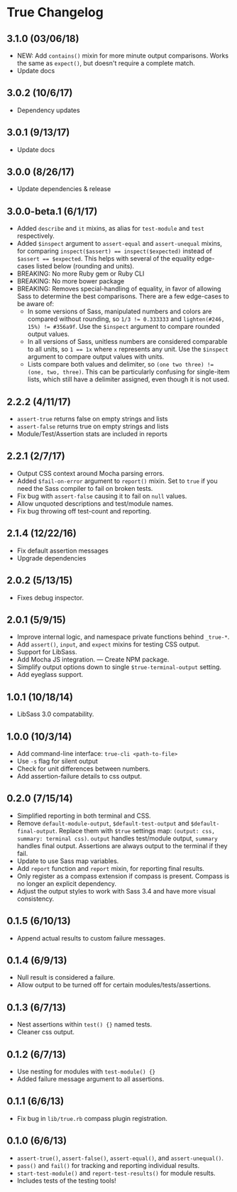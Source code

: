 True Changelog
==============


3.1.0 (03/06/18)
----------------
- NEW: Add `contains()` mixin for more minute output comparisons.
  Works the same as `expect()`, but doesn't require a complete match.
- Update docs


3.0.2 (10/6/17)
---------------
- Dependency updates


3.0.1 (9/13/17)
---------------
- Update docs


3.0.0 (8/26/17)
---------------
- Update dependencies & release


3.0.0-beta.1 (6/1/17)
---------------------
- Added `describe` and `it` mixins,
  as alias for `test-module` and `test` respectively.
- Added `$inspect` argument to `assert-equal` and `assert-unequal` mixins,
  for comparing `inspect($assert) == inspect($expected)`
  instead of `$assert == $expected`.
  This helps with several of the equality edge-cases listed below
  (rounding and units).
- BREAKING: No more Ruby gem or Ruby CLI
- BREAKING: No more bower package
- BREAKING: Removes special-handling of equality,
  in favor of allowing Sass to determine the best comparisons.
  There are a few edge-cases to be aware of:
  - In some versions of Sass,
    manipulated numbers and colors are compared without rounding,
    so `1/3 != 0.333333` and `lighten(#246, 15%) != #356a9f`.
    Use the `$inspect` argument to compare rounded output values.
  - In all versions of Sass,
    unitless numbers are considered comparable to all units,
    so `1 == 1x` where `x` represents any unit.
    Use the `$inspect` argument to compare output values with units.
  - Lists compare both values and delimiter,
    so `(one two three) != (one, two, three)`.
    This can be particularly confusing for single-item lists,
    which still have a delimiter assigned,
    even though it is not used.


2.2.2 (4/11/17)
---------------
- `assert-true` returns false on empty strings and lists
- `assert-false` returns true on empty strings and lists
- Module/Test/Assertion stats are included in reports


2.2.1 (2/7/17)
--------------
- Output CSS context around Mocha parsing errors.
- Added `$fail-on-error` argument to `report()` mixin.
  Set to `true` if you need the Sass compiler to fail
  on broken tests.
- Fix bug with `assert-false` causing it to fail on `null` values.
- Allow unquoted descriptions and test/module names.
- Fix bug throwing off test-count and reporting.


2.1.4 (12/22/16)
----------------
- Fix default assertion messages
- Upgrade dependencies


2.0.2 (5/13/15)
---------------
- Fixes debug inspector.


2.0.1 (5/9/15)
--------------
- Improve internal logic, and namespace private functions behind `_true-*`.
- Add `assert()`, `input`, and `expect` mixins for testing CSS output.
- Support for LibSass.
- Add Mocha JS integration.
— Create NPM package.
- Simplify output options down to single `$true-terminal-output` setting.
- Add eyeglass support.


1.0.1 (10/18/14)
----------------
- LibSass 3.0 compatability.


1.0.0 (10/3/14)
---------------
- Add command-line interface: `true-cli <path-to-file>`
- Use `-s` flag for silent output
- Check for unit differences between numbers.
- Add assertion-failure details to css output.


0.2.0 (7/15/14)
---------------
- Simplified reporting in both terminal and CSS.
- Remove `default-module-output`, `$default-test-output` and `$default-final-output`.
  Replace them with `$true` settings map: `(output: css, summary: terminal css)`.
  `output` handles test/module output, `summary` handles final output.
  Assertions are always output to the terminal if they fail.
- Update to use Sass map variables.
- Add `report` function and `report` mixin, for reporting final results.
- Only register as a compass extension if compass is present.
  Compass is no longer an explicit dependency.
- Adjust the output styles to work with Sass 3.4
  and have more visual consistency.


0.1.5 (6/10/13)
---------------
- Append actual results to custom failure messages.


0.1.4 (6/9/13)
--------------
- Null result is considered a failure.
- Allow output to be turned off for certain modules/tests/assertions.


0.1.3 (6/7/13)
--------------
- Nest assertions within `test() {}` named tests.
- Cleaner css output.


0.1.2 (6/7/13)
--------------
- Use nesting for modules with `test-module() {}`
- Added failure message argument to all assertions.


0.1.1 (6/6/13)
--------------
- Fix bug in `lib/true.rb` compass plugin registration.


0.1.0 (6/6/13)
--------------
- `assert-true()`, `assert-false()`, `assert-equal()`, and `assert-unequal()`.
- `pass()` and `fail()` for tracking and reporting individual results.
- `start-test-module()` and `report-test-results()` for module results.
- Includes tests of the testing tools!
